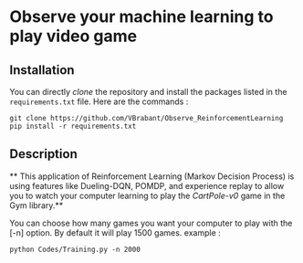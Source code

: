 # Observe your machine learning to play video game

## Installation

You can directly _clone_ the repository and install the packages listed in the `requirements.txt` file. 
Here are the commands :
```
git clone https://github.com/VBrabant/Observe_ReinforcementLearning
pip install -r requirements.txt
```

##  Description

** This application of Reinforcement Learning (Markov Decision Process) is using features like Dueling-DQN, POMDP, and experience replay to allow you to watch your computer learning to play the _CartPole-v0_ game in the Gym library.**

You can choose how many games you want your computer to play with the [-n] option. By default it will play 1500 games.
example :
```
python Codes/Training.py -n 2000
```